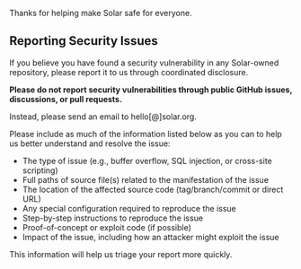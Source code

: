 Thanks for helping make Solar safe for everyone.

## Reporting Security Issues

If you believe you have found a security vulnerability in any Solar-owned repository, please report it to us through coordinated disclosure.

**Please do not report security vulnerabilities through public GitHub issues, discussions, or pull requests.**

Instead, please send an email to hello[@]solar.org.

Please include as much of the information listed below as you can to help us better understand and resolve the issue:

  * The type of issue (e.g., buffer overflow, SQL injection, or cross-site scripting)
  * Full paths of source file(s) related to the manifestation of the issue
  * The location of the affected source code (tag/branch/commit or direct URL)
  * Any special configuration required to reproduce the issue
  * Step-by-step instructions to reproduce the issue
  * Proof-of-concept or exploit code (if possible)
  * Impact of the issue, including how an attacker might exploit the issue

This information will help us triage your report more quickly.

